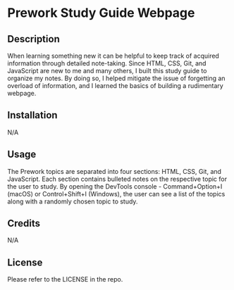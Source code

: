 # Prework Study Guide Webpage

## Description

When learning something new it can be helpful to keep track of acquired information through detailed note-taking. Since HTML, CSS, Git, and JavaScript are new to me and many others, I built this study guide to organize my notes. By doing so, I helped mitigate the issue of forgetting an overload of information, and I learned the basics of building a rudimentary webpage.

## Installation

N/A

## Usage

The Prework topics are separated into four sections: HTML, CSS, Git, and JavaScript. Each section contains bulleted notes on the respective topic for the user to study. By opening the DevTools console - Command+Option+I (macOS) or Control+Shift+I (Windows), the user can see a list of the topics along with a randomly chosen topic to study.

## Credits

N/A

## License

Please refer to the LICENSE in the repo.
